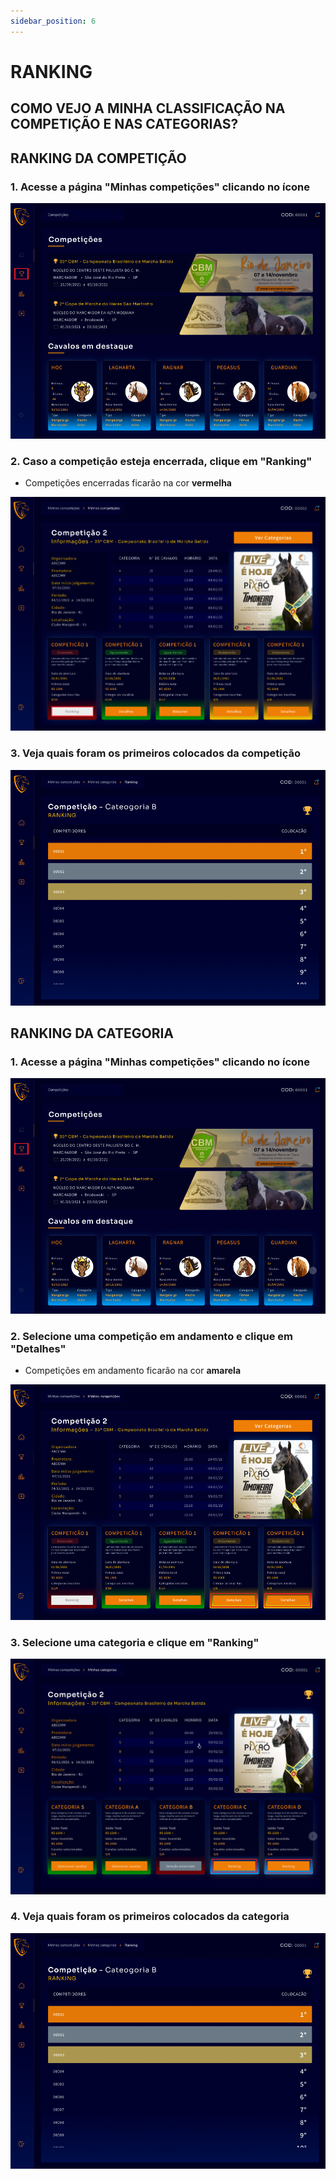 ```yaml
---
sidebar_position: 6
---
```


# RANKING

## COMO VEJO A MINHA CLASSIFICAÇÃO NA COMPETIÇÃO E NAS CATEGORIAS?

## RANKING DA COMPETIÇÃO

### 1. Acesse a página "Minhas competições" clicando no ícone

![Ranking](/img/Plataforma/rank1.png)

### 2. Caso a competição esteja encerrada, clique em "Ranking"

- Competições encerradas ficarão na cor **vermelha**

![Ranking](/img/Plataforma/rank2.png)

### 3. Veja quais foram os primeiros colocados da competição

![Ranking](/img/Plataforma/rank3.png)

## RANKING DA CATEGORIA

### 1. Acesse a página "Minhas competições" clicando no ícone

![Ranking](/img/Plataforma/rank1.png)

### 2. Selecione uma competição em andamento e clique em "Detalhes"

- Competições em andamento ficarão na cor **amarela**

![Ranking](/img/Plataforma/rank4.png)

### 3. Selecione uma categoria e clique em "Ranking"

![Ranking](/img/Plataforma/rank5.png)

### 4. Veja quais foram os primeiros colocados da categoria

![Ranking](/img/Plataforma/rank3.png)